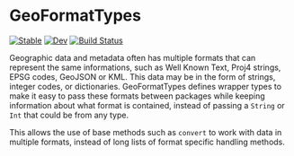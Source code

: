 # GeoFormatTypes

[![Stable](https://img.shields.io/badge/docs-stable-blue.svg)](https://rafaqz.github.io/GeoJS.jl/stable)
[![Dev](https://img.shields.io/badge/docs-dev-blue.svg)](https://rafaqz.github.io/GeoFormatTypes.jl/dev)
[![Build Status](https://travis-ci.org/rafaqz/GeoFormatTypes.jl.svg?branch=master)](https://travis-ci.org/rafaqz/GeoFormatTypes.jl)

Geographic data and metadata often has multiple formats that can represent the
same informations, such as Well Known Text, Proj4 strings, EPSG codes, GeoJSON
or KML. This data may be in the form of strings, integer codes, or dictionaries.
GeoFormatTypes defines wrapper types to make it easy to pass these formats
between packages while keeping information about what format is contained,
instead of passing a `String` or `Int` that could be from any type.

This allows the use of base methods such as `convert` to work with data in
multiple formats, instead of long lists of format specific handling methods.
